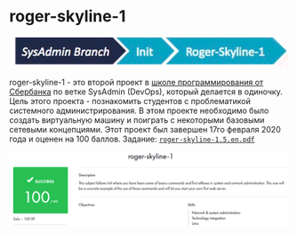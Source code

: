 # roger-skyline-1

![alt text](https://github.com/eldaroid/pictures/blob/master/roger-skyline-1/sysadmin%20branch.png)

roger-skyline-1 - это второй проект в [школе программирования от Сбербанка](https://21-school.ru/) по ветке SysAdmin (DevOps), который делается в одиночку. Цель этого проекта - познакомить студентов с проблематикой системного администрирования. В этом проекте необходимо было создать виртуальную машину и поиграть с некоторыми базовыми сетевыми концепциями. Этот проект был завершен 17го февраля 2020 года и оценен на 100 баллов. Задание: [`roger-skyline-1.5.en.pdf`](resources/roger-skyline-1.5.en.pdf)

![alt text](https://github.com/eldaroid/pictures/blob/master/roger-skyline-1/score.png)
